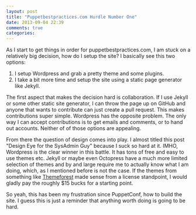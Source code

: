 ```yaml
---
layout: post
title: "Puppetbestpractices.com Hurdle Number One"
date: 2013-09-04 22:39
comments: true
categories: 
---
```

As I start to get things in order for puppetbestpractices.com, I am stuck on a relatively big decision, how do I setup the site? I basically see this two options:

1. I setup Wordpress and grab a pretty theme and some plugins.
2. I take a bit more time and setup the site using a static page generator like Jekyll.

The first aspect that makes the decision hard is collaboration. If I use Jekyll or some other static site generator, I can throw the page up on GitHub and anyone that wants to contribute can just create a pull request. This makes contributions super simple. Wordpress has the opposite problem. The only way I can accept contributions is to get emails and comments, or to hand out accounts. Neither of of those options are appealing.

From there the question of design comes into play. I almost titled this post "Design Eye for the SysAdmin Guy" because I suck so hard at it. IMHO, Wordpress is the clear winner in this battle. It has tons of free and easy to use themes etc. Jekyll or maybe even Octopress have a much more limited selection of themes and by and large require me to actually know what I am doing, which, as I mentioned before is not the case. If the themes from something like [Themeforest](http://themeforest.net) made sense from a license standpoint, I would gladly pay the roughly $15 bucks for a starting point.

So yeah, this has been my frustration since PuppetConf, how to build the site. I guess this is just a reminder that anything worth doing is going to be hard.
